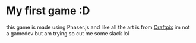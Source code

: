 # My first game :D

this game is made using Phaser.js  and like all the art is from [Craftpix](https://craftpix.net/freebies/)
im not a gamedev but am trying so cut me some slack lol